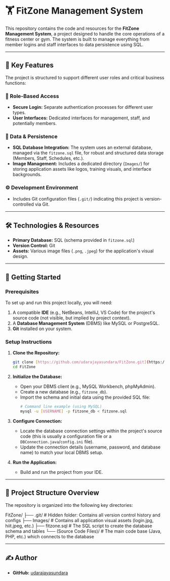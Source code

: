 # 🏋️ FitZone Management System

This repository contains the code and resources for the **FitZone Management System**, a project designed to handle the core operations of a fitness center or gym. The system is built to manage everything from member logins and staff interfaces to data persistence using SQL.

---

## 🌟 Key Features

The project is structured to support different user roles and critical business functions:

### 👤 Role-Based Access
* **Secure Login:** Separate authentication processes for different user types.
* **User Interfaces:** Dedicated interfaces for management, staff, and potentially members.

### 💾 Data & Persistence
* **SQL Database Integration:** The system uses an external database, managed via the `fitzone.sql` file, for robust and structured data storage (Members, Staff, Schedules, etc.).
* **Image Management:** Includes a dedicated directory (`Images/`) for storing application assets like logos, training visuals, and interface backgrounds.

### ⚙️ Development Environment
* Includes Git configuration files (`.git/`) indicating this project is version-controlled via Git.

---

## 🛠️ Technologies & Resources

* **Primary Database:** SQL (schema provided in `fitzone.sql`)
* **Version Control:** Git
* **Assets:** Various image files (`.png`, `.jpeg`) for the application's visual design.

---

## 🚀 Getting Started

### Prerequisites

To set up and run this project locally, you will need:

1.  A compatible **IDE** (e.g., NetBeans, IntelliJ, VS Code) for the project's source code (not visible, but implied by project context).
2.  A **Database Management System** (DBMS) like MySQL or PostgreSQL.
3.  **Git** installed on your system.

### Setup Instructions

1.  **Clone the Repository:**
    ```bash
    git clone [https://github.com/udarajayasundara/FitZone.git](https://github.com/udarajayasundara/FitZone.git)
    cd FitZone
    ```

2.  **Initialize the Database:**
    * Open your DBMS client (e.g., MySQL Workbench, phpMyAdmin).
    * Create a new database (e.g., `fitzone_db`).
    * Import the schema and initial data using the provided SQL file:
        ```bash
        # Command line example (using MySQL)
        mysql -u [USERNAME] -p fitzone_db < fitzone.sql
        ```
3.  **Configure Connection:**
    * Locate the database connection settings within the project's source code (this is usually a configuration file or a `DBConnection.java`/`config.ini` file).
    * Update the connection details (username, password, and database name) to match your local DBMS setup.
4.  **Run the Application:**
    * Build and run the project from your IDE.

---

## 📂 Project Structure Overview

The repository is organized into the following key directories:

FitZone/
├── .git/                  # Hidden folder: Contains all version control history and configs
├── Images/                # Contains all application visual assets (login.jpg, hiit.jpeg, etc.)
├── fitzone.sql            # The SQL script to create the database schema and tables
└── (Source Code Files)/   # The main code base (Java, PHP, etc.) which connects to the database


---

## ✍️ Author

* **GitHub:** [udarajayasundara](https://github.com/udarajayasundara)
